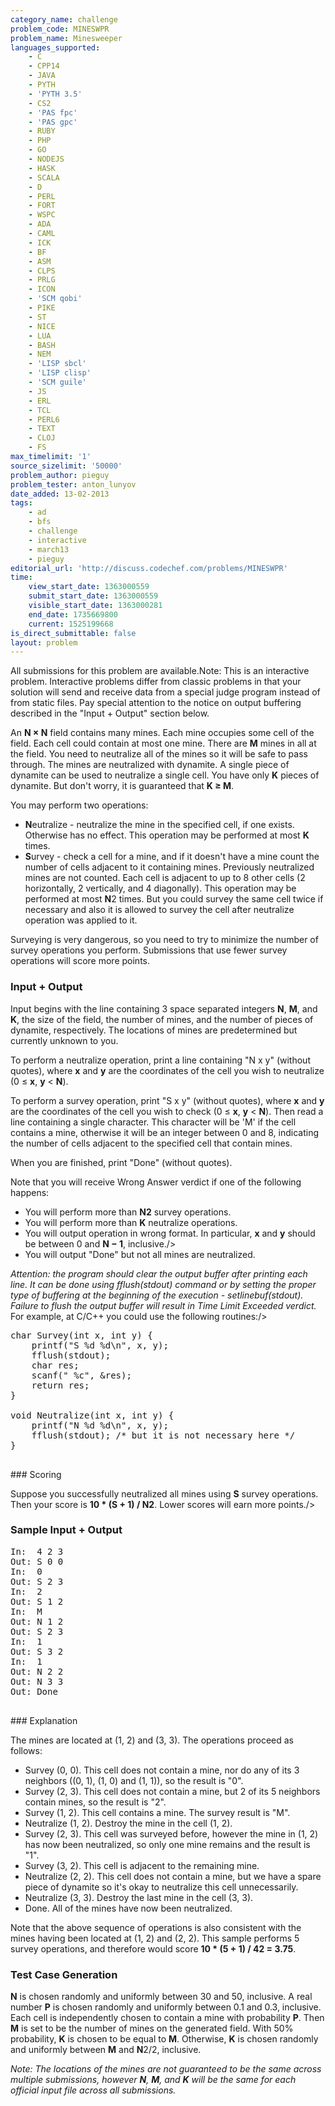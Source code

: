 ```yaml
---
category_name: challenge
problem_code: MINESWPR
problem_name: Minesweeper
languages_supported:
    - C
    - CPP14
    - JAVA
    - PYTH
    - 'PYTH 3.5'
    - CS2
    - 'PAS fpc'
    - 'PAS gpc'
    - RUBY
    - PHP
    - GO
    - NODEJS
    - HASK
    - SCALA
    - D
    - PERL
    - FORT
    - WSPC
    - ADA
    - CAML
    - ICK
    - BF
    - ASM
    - CLPS
    - PRLG
    - ICON
    - 'SCM qobi'
    - PIKE
    - ST
    - NICE
    - LUA
    - BASH
    - NEM
    - 'LISP sbcl'
    - 'LISP clisp'
    - 'SCM guile'
    - JS
    - ERL
    - TCL
    - PERL6
    - TEXT
    - CLOJ
    - FS
max_timelimit: '1'
source_sizelimit: '50000'
problem_author: pieguy
problem_tester: anton_lunyov
date_added: 13-02-2013
tags:
    - ad
    - bfs
    - challenge
    - interactive
    - march13
    - pieguy
editorial_url: 'http://discuss.codechef.com/problems/MINESWPR'
time:
    view_start_date: 1363000559
    submit_start_date: 1363000559
    visible_start_date: 1363000281
    end_date: 1735669800
    current: 1525199668
is_direct_submittable: false
layout: problem
---
```

All submissions for this problem are available.Note: This is an interactive problem. Interactive problems differ from classic problems in that your solution will send and receive data from a special judge program instead of from static files. Pay special attention to the notice on output buffering described in the "Input + Output" section below.

An **N × N** field contains many mines. Each mine occupies some cell of the field. Each cell could contain at most one mine. There are **M** mines in all at the field. You need to neutralize all of the mines so it will be safe to pass through. The mines are neutralized with dynamite. A single piece of dynamite can be used to neutralize a single cell. You have only **K** pieces of dynamite. But don't worry, it is guaranteed that **K ≥ M**.

You may perform two operations:

- **N**eutralize - neutralize the mine in the specified cell, if one exists. Otherwise has no effect. This operation may be performed at most **K** times.
- **S**urvey - check a cell for a mine, and if it doesn't have a mine count the number of cells adjacent to it containing mines. Previously neutralized mines are not counted. Each cell is adjacent to up to 8 other cells (2 horizontally, 2 vertically, and 4 diagonally). This operation may be performed at most **N**2 times. But you could survey the same cell twice if necessary and also it is allowed to survey the cell after neutralize operation was applied to it.

Surveying is very dangerous, so you need to try to minimize the number of survey operations you perform. Submissions that use fewer survey operations will score more points.

### Input + Output

Input begins with the line containing 3 space separated integers **N**, **M**, and **K**, the size of the field, the number of mines, and the number of pieces of dynamite, respectively. The locations of mines are predetermined but currently unknown to you.

To perform a neutralize operation, print a line containing "N x y" (without quotes), where **x** and **y** are the coordinates of the cell you wish to neutralize (0 ≤ **x**, **y** < **N**).

To perform a survey operation, print "S x y" (without quotes), where **x** and **y** are the coordinates of the cell you wish to check (0 ≤ **x**, **y** < **N**). Then read a line containing a single character. This character will be 'M' if the cell contains a mine, otherwise it will be an integer between 0 and 8, indicating the number of cells adjacent to the specified cell that contain mines.

When you are finished, print "Done" (without quotes).

Note that you will receive Wrong Answer verdict if one of the following happens:

- You will perform more than **N2** survey operations.
- You will perform more than **K** neutralize operations.
- You will output operation in wrong format.
   In particular, **x** and **y** should be between 0 and **N − 1**, inclusive./>
- You will output "Done" but not all mines are neutralized.

_Attention: the program should clear the output buffer after printing each line. It can be done using fflush(stdout) command or by setting the proper type of buffering at the beginning of the execution - setlinebuf(stdout). Failure to flush the output buffer will result in Time Limit Exceeded verdict._
 For example, at C/C++ you could use the following routines:/>

<pre>char Survey(int x, int y) {
    printf("S %d %d\n", x, y);
    fflush(stdout);
    char res;
    scanf(" %c", &res);
    return res;
}

void Neutralize(int x, int y) {
    printf("N %d %d\n", x, y);
    fflush(stdout); /* but it is not necessary here */
}

</pre>### Scoring
Suppose you successfully neutralized all mines using **S** survey operations.
 Then your score is **10 \* (S + 1) / N2**. Lower scores will earn more points./>

### Sample Input + Output

<pre>In:  4 2 3
Out: S 0 0
In:  0
Out: S 2 3
In:  2
Out: S 1 2
In:  M
Out: N 1 2
Out: S 2 3
In:  1
Out: S 3 2
In:  1
Out: N 2 2
Out: N 3 3
Out: Done

</pre>### Explanation
The mines are located at (1, 2) and (3, 3). The operations proceed as follows:

- Survey (0, 0). This cell does not contain a mine, nor do any of its 3 neighbors ((0, 1), (1, 0) and (1, 1)), so the result is "0".
- Survey (2, 3). This cell does not contain a mine, but 2 of its 5 neighbors contain mines, so the result is "2".
- Survey (1, 2). This cell contains a mine. The survey result is "M".
- Neutralize (1, 2). Destroy the mine in the cell (1, 2).
- Survey (2, 3). This cell was surveyed before, however the mine in (1, 2) has now been neutralized, so only one mine remains and the result is "1".
- Survey (3, 2). This cell is adjacent to the remaining mine.
- Neutralize (2, 2). This cell does not contain a mine, but we have a spare piece of dynamite so it's okay to neutralize this cell unnecessarily.
- Neutralize (3, 3). Destroy the last mine in the cell (3, 3).
- Done. All of the mines have now been neutralized.

Note that the above sequence of operations is also consistent with the mines having been located at (1, 2) and (2, 2). This sample performs 5 survey operations, and therefore would score **10 \* (5 + 1) / 42 = 3.75**.

### Test Case Generation

**N** is chosen randomly and uniformly between 30 and 50, inclusive. A real number **P** is chosen randomly and uniformly between 0.1 and 0.3, inclusive. Each cell is independently chosen to contain a mine with probability **P**. Then **M** is set to be the number of mines on the generated field. With 50% probability, **K** is chosen to be equal to **M**. Otherwise, **K** is chosen randomly and uniformly between **M** and **N**2/2, inclusive.

_Note: The locations of the mines are not guaranteed to be the same across multiple submissions, however **N**, **M**, and **K** will be the same for each official input file across all submissions._
